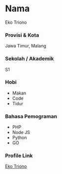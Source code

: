 # Nama

Eko Triono

### Provisi & Kota

Jawa Timur, Malang

### Sekolah / Akademik

S1

### Hobi

- Makan
- Code
- Tidur


### Bahasa Pemograman 

- PHP
- Node JS
- Python
- GO



### Profile Link

[Eko Triono](https://github.com/ekotriono)
